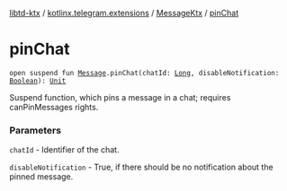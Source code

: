 [libtd-ktx](../../index.md) / [kotlinx.telegram.extensions](../index.md) / [MessageKtx](index.md) / [pinChat](./pin-chat.md)

# pinChat

`open suspend fun `[`Message`](https://tdlibx.github.io/td/docs/org/drinkless/td/libcore/telegram/TdApi.Message.html)`.pinChat(chatId: `[`Long`](https://kotlinlang.org/api/latest/jvm/stdlib/kotlin/-long/index.html)`, disableNotification: `[`Boolean`](https://kotlinlang.org/api/latest/jvm/stdlib/kotlin/-boolean/index.html)`): `[`Unit`](https://kotlinlang.org/api/latest/jvm/stdlib/kotlin/-unit/index.html)

Suspend function, which pins a message in a chat; requires canPinMessages rights.

### Parameters

`chatId` - Identifier of the chat.

`disableNotification` - True, if there should be no notification about the pinned message.